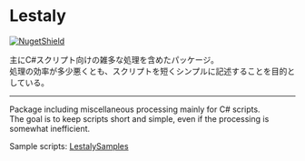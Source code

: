# Lestaly

[![NugetShield]][NugetPackage]

[NugetPackage]: https://www.nuget.org/packages/Lestaly
[NugetShield]: https://img.shields.io/nuget/v/Lestaly

主にC#スクリプト向けの雑多な処理を含めたパッケージ。  
処理の効率が多少悪くとも、スクリプトを短くシンプルに記述することを目的としている。  

----

Package including miscellaneous processing mainly for C# scripts.  
The goal is to keep scripts short and simple, even if the processing is somewhat inefficient.  

Sample scripts: [LestalySamples](https://github.com/toras9000/LestalySamples)
